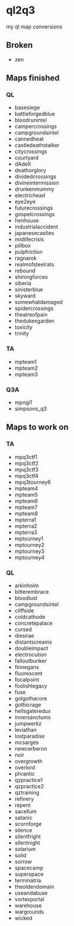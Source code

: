 # ql2q3
my ql map conversions

## Broken

* zen

## Maps finished

### QL

* basesiege
* battleforgedblue
* bloodrunintel
* campercrossings
* campgroundsintel
* cannedheat
* castledeathstalker
* citycrossings
* courtyard
* dAdeX
* deathorglory
* dividedcrossings
* divineintermission
* drunkenmummy
* electrichead
* eye2eye
* futurecrossings
* gospelcrossings
* henhouse
* industrialaccident
* japanesecastles
* midlifecrisis
* pillbox
* pulpfriction
* ragnarok
* realmofsteelrats
* rebound
* shiningforces
* siberia
* sinisterblue
* skyward
* somewhatdamaged
* spidercrossings
* theatreofpain
* thedukesgarden
* toxicity
* trinity

### TA

* mpteam1
* mpteam2
* mpteam3

### Q3A

* mpngi1
* simpsons_q3

## Maps  to work on

### TA

* mpq3ctf1
* mpq3ctf2
* mpq3ctf3
* mpq3ctf4
* mpq3tourney6
* mpteam4
* mpteam5
* mpteam6
* mpteam7
* mpteam8
* mpterra1
* mpterra2
* mpterra3
* mptourney1
* mptourney2
* mptourney3
* mptourney4

### QL

* arkinholm
* bitterembrace
* bloodlust
* campgroundsintel
* cliffside
* coldcathode
* concretepalace
* cursed
* diesirae
* distantscreams
* doubleimpact
* electrocution
* falloutbunker
* finnegans
* fluorescent
* focalpoint
* foolishlegacy
* fuse
* golgothacore
* gothicrage
* hellsgateredux
* innersanctums
* jumpwerkz
* leviathan
* lostparadise
* mcsarges
* newcerberon
* noir
* overgrowth
* overlord
* phrantic
* qzpractice1
* qzpractice2
* qztraining
* refinery
* repent
* sacellum
* satanic
* scornforge
* silence
* silentfright
* silentnight
* solarium
* solid
* sorrow
* spacecamp
* superspace
* terminatria
* theoldendomain
* useandabuse
* vortexportal
* warehouse
* wargrounds
* wicked
